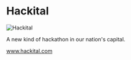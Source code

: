 # Hackital

![Hackital](https://github.com/Hackital/Hackital/blob/master/hackital-logo.png/to/img.png)

A new kind of hackathon in our nation's capital.

www.hackital.com

